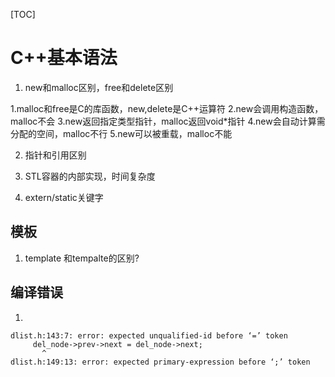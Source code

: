 [TOC]
# C++基本语法
1. new和malloc区别，free和delete区别

1.malloc和free是C的库函数，new,delete是C++运算符
2.new会调用构造函数，malloc不会
3.new返回指定类型指针，malloc返回void*指针
4.new会自动计算需分配的空间，malloc不行
5.new可以被重载，malloc不能




2. 指针和引用区别


3. STL容器的内部实现，时间复杂度


4. extern/static关键字


















## 模板
1. template<typename T> 和tempalte<class T>的区别?


   






## 编译错误 
1.
```
dlist.h:143:7: error: expected unqualified-id before ‘=’ token
     del_node->prev->next = del_node->next;
       ^
dlist.h:149:13: error: expected primary-expression before ‘;’ token

```

